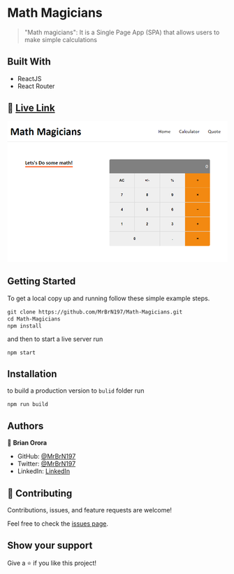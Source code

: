 # Math Magicians

> "Math magicians": It is a Single Page App (SPA) that allows users to make simple calculations

## Built With

- ReactJS
- React Router

## 🔗 [Live Link](https://mrbrn197.github.io/Math-Magicians)

[![](./preview.png)](https://mrbrn197.github.io/Math-Magicians)

## Getting Started

To get a local copy up and running follow these simple example steps.

```
git clone https://github.com/MrBrN197/Math-Magicians.git
cd Math-Magicians
npm install
```

and then to start a live server run

```
npm start
```

## Installation

to build a production version to `bulid` folder run

```
npm run build
```

## Authors

👤 **Brian Orora**

- GitHub: [@MrBrN197](https://github.com/MrBrN197)
- Twitter: [@MrBrN197](https://twitter.com/MrBrN197)
- LinkedIn: [LinkedIn](https://www.linkedin.com/in/brian-orora-2b7883a7/)

## 🤝 Contributing

Contributions, issues, and feature requests are welcome!

Feel free to check the [issues page](../../issues/).

## Show your support

Give a ⭐️ if you like this project!
